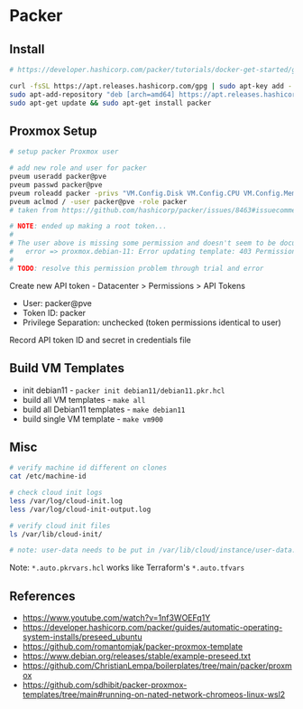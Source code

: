 # Packer

## Install

```sh
# https://developer.hashicorp.com/packer/tutorials/docker-get-started/get-started-install-cli

curl -fsSL https://apt.releases.hashicorp.com/gpg | sudo apt-key add -
sudo apt-add-repository "deb [arch=amd64] https://apt.releases.hashicorp.com $(lsb_release -cs) main"
sudo apt-get update && sudo apt-get install packer
```

## Proxmox Setup

```sh
# setup packer Proxmox user

# add new role and user for packer
pveum useradd packer@pve
pveum passwd packer@pve
pveum roleadd packer -privs "VM.Config.Disk VM.Config.CPU VM.Config.Memory Datastore.AllocateSpace Datastore.AllocateTemplate Sys.Modify VM.Config.Options VM.Allocate VM.Audit VM.Console VM.Config.CDROM VM.Config.Network VM.PowerMgmt VM.Config.HWType VM.Monitor"
pveum aclmod / -user packer@pve -role packer
# taken from https://github.com/hashicorp/packer/issues/8463#issuecomment-726844945

# NOTE: ended up making a root token...
#
# The user above is missing some permission and doesn't seem to be documented...
#   error => proxmox.debian-11: Error updating template: 403 Permission check failed (/vms/900, VM.Config.Cloudinit)
#
# TODO: resolve this permission problem through trial and error
```

Create new API token - Datacenter > Permissions > API Tokens

- User: packer@pve
- Token ID: packer
- Privilege Separation: unchecked (token permissions identical to user)

Record API token ID and secret in credentials file

## Build VM Templates

- init debian11 - `packer init debian11/debian11.pkr.hcl`
- build all VM templates - `make all`
- build all Debian11 templates - `make debian11`
- build single VM template - `make vm900`

## Misc

```sh
# verify machine id different on clones
cat /etc/machine-id

# check cloud init logs
less /var/log/cloud-init.log   
less /var/log/cloud-init-output.log

# verify cloud init files
ls /var/lib/cloud-init/

# note: user-data needs to be put in /var/lib/cloud/instance/user-data.txt
```

Note: `*.auto.pkrvars.hcl` works like Terraform's `*.auto.tfvars`

## References

- https://www.youtube.com/watch?v=1nf3WOEFq1Y
- https://developer.hashicorp.com/packer/guides/automatic-operating-system-installs/preseed_ubuntu
- https://github.com/romantomjak/packer-proxmox-template
- https://www.debian.org/releases/stable/example-preseed.txt
- https://github.com/ChristianLempa/boilerplates/tree/main/packer/proxmox
- https://github.com/sdhibit/packer-proxmox-templates/tree/main#running-on-nated-network-chromeos-linux-wsl2
